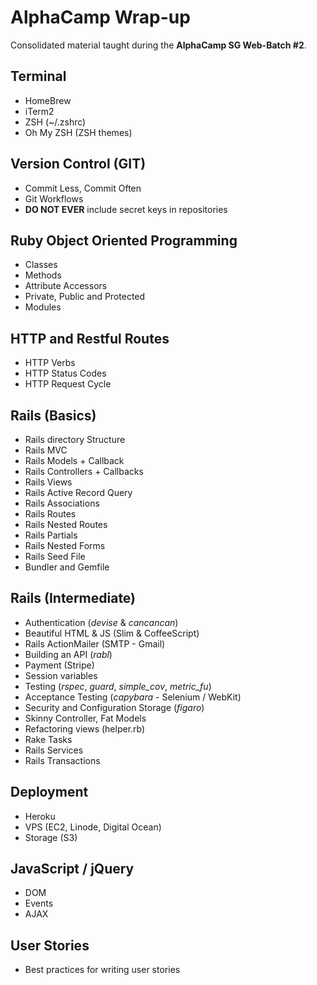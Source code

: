 AlphaCamp Wrap-up
==================

Consolidated material taught during the **AlphaCamp SG Web-Batch #2**.

Terminal
---------
  - HomeBrew
  - iTerm2
  - ZSH (~/.zshrc)
  - Oh My ZSH (ZSH themes)

Version Control (GIT)
----------------------
  - Commit Less, Commit Often
  - Git Workflows
  - **DO NOT EVER** include secret keys in repositories

Ruby Object Oriented Programming
---------------------------------
  - Classes
  - Methods
  - Attribute Accessors
  - Private, Public and Protected
  - Modules

HTTP and Restful Routes
------------------------
  - HTTP Verbs
  - HTTP Status Codes
  - HTTP Request Cycle

Rails (Basics)
---------------
  - Rails directory Structure
  - Rails MVC
  - Rails Models + Callback
  - Rails Controllers + Callbacks
  - Rails Views
  - Rails Active Record Query
  - Rails Associations
  - Rails Routes
  - Rails Nested Routes
  - Rails Partials
  - Rails Nested Forms
  - Rails Seed File
  - Bundler and Gemfile

Rails (Intermediate)
---------------------
  - Authentication (*devise* & *cancancan*)
  - Beautiful HTML & JS (Slim & CoffeeScript)
  - Rails ActionMailer (SMTP - Gmail)
  - Building an API (*rabl*)
  - Payment (Stripe)
  - Session variables
  - Testing (*rspec*, *guard*, *simple_cov*, *metric_fu*)
  - Acceptance Testing (*capybara* - Selenium / WebKit)
  - Security and Configuration Storage (*figaro*)
  - Skinny Controller, Fat Models
  - Refactoring views (helper.rb)
  - Rake Tasks
  - Rails Services
  - Rails Transactions

Deployment
-----------
  - Heroku
  - VPS (EC2, Linode, Digital Ocean)
  - Storage (S3)

JavaScript / jQuery
--------------------
  - DOM
  - Events
  - AJAX

User Stories
-------------
  - Best practices for writing user stories

